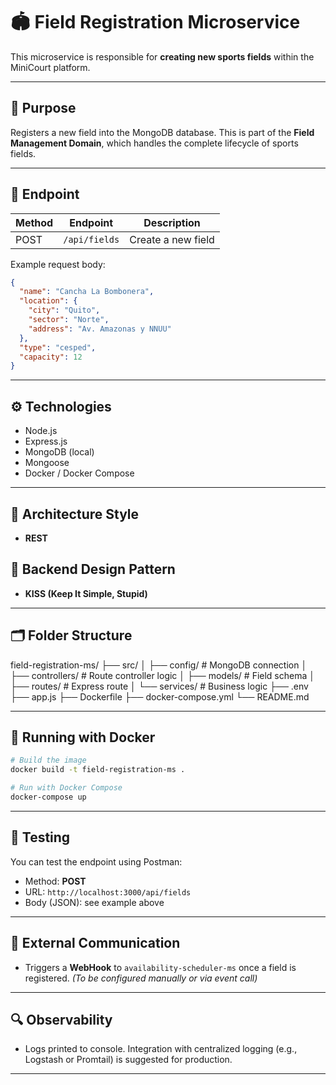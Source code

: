 # 🏟️ Field Registration Microservice

This microservice is responsible for **creating new sports fields** within the MiniCourt platform.

---

## 📌 Purpose
Registers a new field into the MongoDB database. This is part of the **Field Management Domain**, which handles the complete lifecycle of sports fields.

---

## 🔗 Endpoint

| Method | Endpoint | Description       |
|--------|----------|-------------------|
| POST   | `/api/fields` | Create a new field |

Example request body:
```json
{
  "name": "Cancha La Bombonera",
  "location": {
    "city": "Quito",
    "sector": "Norte",
    "address": "Av. Amazonas y NNUU"
  },
  "type": "cesped",
  "capacity": 12
}
```

---

## ⚙️ Technologies

- Node.js
- Express.js
- MongoDB (local)
- Mongoose
- Docker / Docker Compose

---

## 🧱 Architecture Style

- **REST**

## 🧩 Backend Design Pattern

- **KISS (Keep It Simple, Stupid)**

---

## 🗂️ Folder Structure

field-registration-ms/
├── src/
│   ├── config/          # MongoDB connection
│   ├── controllers/     # Route controller logic
│   ├── models/          # Field schema
│   ├── routes/          # Express route
│   └── services/        # Business logic
├── .env
├── app.js
├── Dockerfile
├── docker-compose.yml
└── README.md

---

## 🐳 Running with Docker

```bash
# Build the image
docker build -t field-registration-ms .

# Run with Docker Compose
docker-compose up
```

---

## 🧪 Testing

You can test the endpoint using Postman:

- Method: **POST**
- URL: `http://localhost:3000/api/fields`
- Body (JSON): see example above

---

## 📡 External Communication

- Triggers a **WebHook** to `availability-scheduler-ms` once a field is registered. *(To be configured manually or via event call)*

---

## 🔍 Observability

- Logs printed to console. Integration with centralized logging (e.g., Logstash or Promtail) is suggested for production.

---

